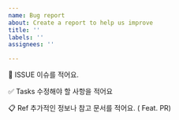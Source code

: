 ```yaml
---
name: Bug report
about: Create a report to help us improve
title: ''
labels: ''
assignees: ''

---
```


📄 ISSUE
이슈를 적어요.

✅ Tasks
수정해야 할 사항을 적어요

📋 Ref
추가적인 정보나 참고 문서를 적어요. ( Feat. PR)
